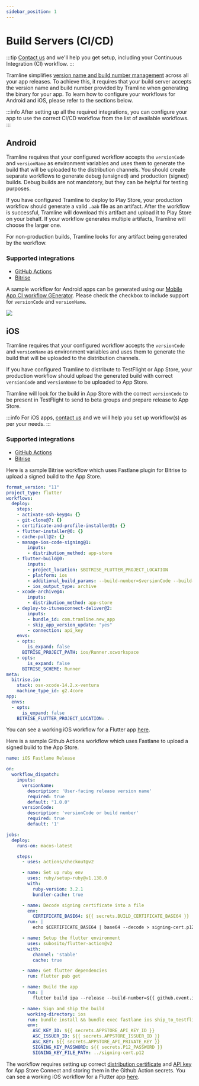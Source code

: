 ```yaml
---
sidebar_position: 1
---
```


# Build Servers (CI/CD)

:::tip
[Contact us](/getting-support) and we'll help you get setup, including your Continuous Integration (CI) workflow.
:::

Tramline simplifies [version name and build number management](docs/automations.mdx#managing-version-names-and-build-numbers) across all your app releases. To achieve this, it requires that your build server accepts the version name and build number provided by Tramline when generating the binary for your app. To learn how to configure your workflows for Android and iOS, please refer to the sections below.

:::info
After setting up all the required integrations, you can configure your app to use the correct CI/CD workflow from the list of available workflows.
:::

## Android

Tramline requires that your configured workflow accepts the `versionCode` and `versionName` as environment variables and uses them to generate the build that will be uploaded to the distribution channels. You should create separate workflows to generate debug (unsigned) and production (signed) builds. Debug builds are not mandatory, but they can be helpful for testing purposes.

If you have configured Tramline to deploy to Play Store, your production workflow should generate a valid `.aab` file as an artifact. After the workflow is successful, Tramline will download this artifact and upload it to Play Store on your behalf. If your workflow generates multiple artifacts, Tramline will choose the larger one.

For non-production builds, Tramline looks for any artifact being generated by the workflow.

### Supported integrations

- [GitHub Actions](github)
- [Bitrise](bitrise)

A sample workflow for Android apps can be generated using our [Mobile App CI workflow GEnerator](https://macige.tramline.app/). Please check the checkbox to include support for `versionCode` and `versionName`.

![](/img/macige.png)


## iOS

Tramline requires that your configured workflow accepts the `versionCode` and `versionName` as environment variables and uses them to generate the build that will be uploaded to the distribution channels.

If you have configured Tramline to distribute to TestFlight or App Store, your production workflow should upload the generated build with correct `versionCode` and `versionName` to be uploaded to App Store.

Tramline will look for the build in App Store with the correct `versionCode` to be present in TestFlight to send to beta groups and prepare release to App Store.

:::info
For iOS apps, [contact us](/getting-support) and we will help you set up workflow(s) as per your needs.
:::

### Supported integrations

- [GitHub Actions](github)
- [Bitrise](bitrise)


Here is a sample Bitrise workflow which uses Fastlane plugin for Bitrise to upload a signed build to the App Store.

```yaml
format_version: "11"
project_type: flutter
workflows:
  deploy:
    steps:
    - activate-ssh-key@4: {}
    - git-clone@7: {}
    - certificate-and-profile-installer@1: {}
    - flutter-installer@0: {}
    - cache-pull@2: {}
    - manage-ios-code-signing@1:
        inputs:
        - distribution_method: app-store
    - flutter-build@0:
        inputs:
        - project_location: $BITRISE_FLUTTER_PROJECT_LOCATION
        - platform: ios
        - additional_build_params: --build-number=$versionCode --build-name=$versionName
        - ios_output_type: archive
    - xcode-archive@4:
        inputs:
        - distribution_method: app-store
    - deploy-to-itunesconnect-deliver@2:
        inputs:
        - bundle_id: com.tramline.new_app
        - skip_app_version_update: "yes"
        - connection: api_key
    envs:
    - opts:
        is_expand: false
      BITRISE_PROJECT_PATH: ios/Runner.xcworkspace
    - opts:
        is_expand: false
      BITRISE_SCHEME: Runner
meta:
  bitrise.io:
    stack: osx-xcode-14.2.x-ventura
    machine_type_id: g2.4core
app:
  envs:
  - opts:
      is_expand: false
    BITRISE_FLUTTER_PROJECT_LOCATION: .
```

You can see a working iOS workflow for a Flutter app [here](https://github.com/tramlinehq/ueno/blob/main-ios/bitrise.yml).

Here is a sample Github Actions workflow which uses Fastlane to upload a signed build to the App Store.

```yaml
name: iOS Fastlane Release

on:
  workflow_dispatch:
    inputs:
      versionName:
        description: 'User-facing release version name'
        required: true
        default: "1.0.0"
      versionCode:
        description: 'versionCode or build number'
        required: true
        default: '1'

jobs:
  deploy:
    runs-on: macos-latest

    steps:
      - uses: actions/checkout@v2

      - name: Set up ruby env
        uses: ruby/setup-ruby@v1.138.0
        with:
          ruby-version: 3.2.1
          bundler-cache: true

      - name: Decode signing certificate into a file
        env:
          CERTIFICATE_BASE64: ${{ secrets.BUILD_CERTIFICATE_BASE64 }}
        run: |
          echo $CERTIFICATE_BASE64 | base64 --decode > signing-cert.p12

      - name: Setup the flutter environment
        uses: subosito/flutter-action@v2
        with:
          channel: 'stable'
          cache: true

      - name: Get flutter dependencies
        run: flutter pub get

      - name: Build the app
        run: |
          flutter build ipa --release --build-number=${{ github.event.inputs.versionCode }} --build-name=${{ github.event.inputs.versionName }} --no-codesign

      - name: Sign and ship the build
        working-directory: ios
        run: bundle install && bundle exec fastlane ios ship_to_testflight
        env:
          ASC_KEY_ID: ${{ secrets.APPSTORE_API_KEY_ID }}
          ASC_ISSUER_ID: ${{ secrets.APPSTORE_ISSUER_ID }}
          ASC_KEY: ${{ secrets.APPSTORE_API_PRIVATE_KEY }}
          SIGNING_KEY_PASSWORD: ${{ secrets.P12_PASSWORD }}
          SIGNING_KEY_FILE_PATH: ../signing-cert.p12
```

The workflow requires setting up correct [distribution certificate](https://developer.apple.com/help/account/create-certificates/certificates-overview) and [API key](https://developer.apple.com/help/account/manage-keys/create-a-private-key) for App Store Connect and storing them in the Github Action secrets. 
You can see a working iOS workflow for a Flutter app [here](https://github.com/tramlinehq/ueno/blob/main/.github/workflows/ios-fastlane-release.yml).
